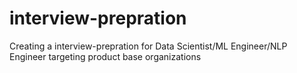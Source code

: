 # interview-prepration
Creating a  interview-prepration for Data Scientist/ML Engineer/NLP Engineer targeting product base organizations
